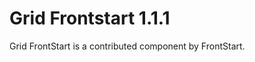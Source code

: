 Grid Frontstart 1.1.1
=====================
Grid FrontStart is a contributed component by FrontStart.